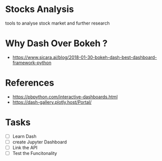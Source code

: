 # Stocks Analysis
tools to analyse stock market and further research

# Why Dash Over Bokeh ?
- https://www.sicara.ai/blog/2018-01-30-bokeh-dash-best-dashboard-framework-python

# References
- https://pbpython.com/interactive-dashboards.html
- https://dash-gallery.plotly.host/Portal/

# Tasks
- [ ] Learn Dash
- [ ] create Jupyter Dashboard
- [ ] Link the API
- [ ] Test the Funcitonality
